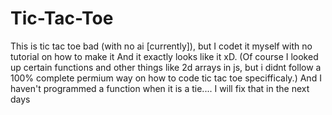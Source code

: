 # Tic-Tac-Toe
This is tic tac toe bad (with no ai [currently]), but I codet it myself with no tutorial on how to make it 
And it exactly looks like it xD. (Of course I looked up certain functions and other things like 2d arrays in js, but i didnt follow a 100% complete permium way on how to 
code tic tac toe specifficaly.)
And I haven't programmed a function when it is a tie.... I will fix that in the next days 
